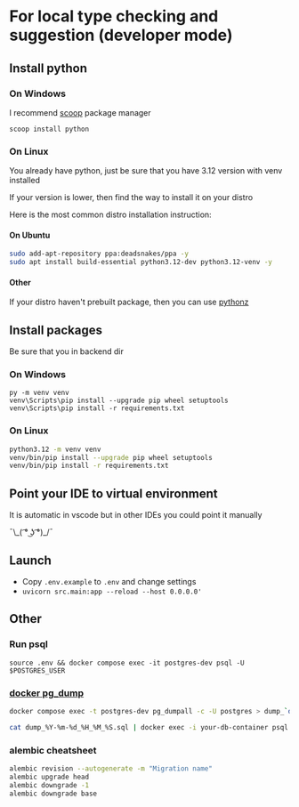 # For local type checking and suggestion (developer mode)

## Install python

### On Windows

I recommend [scoop](https://scoop.sh) package manager

```pwsh
scoop install python
```

### On Linux

You already have python, just be sure that you have 3.12 version with venv installed

If your version is lower, then find the way to install it on your distro

Here is the most common distro installation instruction:

#### On Ubuntu

```bash
sudo add-apt-repository ppa:deadsnakes/ppa -y
sudo apt install build-essential python3.12-dev python3.12-venv -y
```

#### Other

If your distro haven't prebuilt package, then you can use [pythonz](https://github.com/saghul/pythonz)

## Install packages

Be sure that you in backend dir

### On Windows

```pwsh
py -m venv venv
venv\Scripts\pip install --upgrade pip wheel setuptools
venv\Scripts\pip install -r requirements.txt
```

### On Linux

```bash
python3.12 -m venv venv
venv/bin/pip install --upgrade pip wheel setuptools
venv/bin/pip install -r requirements.txt
```

## Point your IDE to virtual environment

It is automatic in vscode but in other IDEs you could point it manually

¯\\\_( ͡° ͜ʖ ͡°)_/¯

## Launch

- Copy `.env.example` to `.env` and change settings
- `uvicorn src.main:app --reload --host 0.0.0.0'`

## Other

### Run psql

`source .env && docker compose exec -it postgres-dev psql -U $POSTGRES_USER`

### [docker pg_dump](https://stackoverflow.com/a/29913462)

```bash
docker compose exec -t postgres-dev pg_dumpall -c -U postgres > dump_`date +%Y-%m-%d'_'%H_%M_%S`.sql

cat dump_%Y-%m-%d_%H_%M_%S.sql | docker exec -i your-db-container psql -U postgres
```

### alembic cheatsheet

```bash
alembic revision --autogenerate -m "Migration name"
alembic upgrade head
alembic downgrade -1
alembic downgrade base
```
